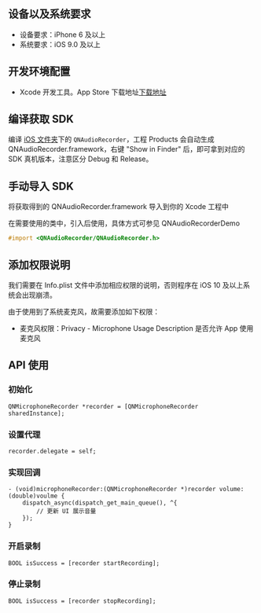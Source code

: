 ## 设备以及系统要求

- 设备要求：iPhone 6 及以上
- 系统要求：iOS 9.0 及以上


## 开发环境配置

- Xcode 开发工具。App Store 下载地址[下载地址](https://itunes.apple.com/cn/app/xcode/id497799835?ls=1&mt=12)


## 编译获取 SDK

编译 [iOS 文件夹](https://github.com/pili-engineering/QNAudioRecorder/blob/main/iOS)下的 `QNAudioRecorder`，工程 Products 会自动生成 QNAudioRecorder.framework，右键 "Show in Finder" 后，即可拿到对应的 SDK 真机版本，注意区分 Debug 和 Release。


## 手动导入 SDK

将获取得到的 QNAudioRecorder.framework 导入到你的 Xcode 工程中

在需要使用的类中，引入后使用，具体方式可参见 QNAudioRecorderDemo

```Objective-C
#import <QNAudioRecorder/QNAudioRecorder.h>
```


## 添加权限说明

我们需要在 Info.plist 文件中添加相应权限的说明，否则程序在 iOS 10 及以上系统会出现崩溃。

由于使用到了系统麦克风，故需要添加如下权限：

- 麦克风权限：Privacy - Microphone Usage Description 是否允许 App 使用麦克风


## API 使用

### 初始化

```objc
QNMicrophoneRecorder *recorder = [QNMicrophoneRecorder sharedInstance];
```

### 设置代理

```objc
recorder.delegate = self;
```

### 实现回调

```objc
- (void)microphoneRecorder:(QNMicrophoneRecorder *)recorder volume:(double)voulme {
    dispatch_async(dispatch_get_main_queue(), ^{
        // 更新 UI 展示音量
    });
}
```

### 开启录制

```objc
BOOL isSuccess = [recorder startRecording];
```

### 停止录制

```objc
BOOL isSuccess = [recorder stopRecording];
```